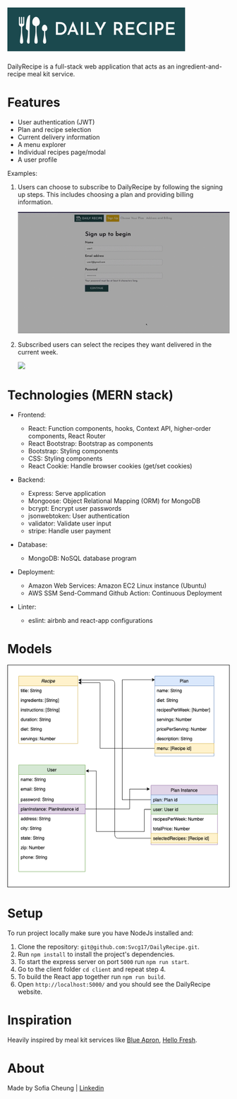 # ![DailyRecipe logo](./client/src/assets/logo.png)
DailyRecipe is a full-stack web application that acts as an ingredient-and-recipe meal kit service.

# Features
- User authentication (JWT)
- Plan and recipe selection
- Current delivery information
- A menu explorer
- Individual recipes page/modal
- A user profile

Examples:

1. Users can choose to subscribe to DailyRecipe by following the signing up steps. This includes choosing a plan and providing billing information.

    ![](./client/public/github/signup.gif)

2. Subscribed users can select the recipes they want delivered in the current week.

    ![](./client/public/github/select.gif)


# Technologies (MERN stack)
- Frontend:
    - React: Function components, hooks, Context API, higher-order components, React Router
    - React Bootstrap: Bootstrap as components
    - Bootstrap: Styling components
    - CSS: Styling components
    - React Cookie: Handle browser cookies (get/set cookies)

- Backend:
    - Express: Serve application
    - Mongoose: Object Relational Mapping (ORM) for MongoDB
    - bcrypt: Encrypt user passwords
    - jsonwebtoken: User authentication
    - validator: Validate user input
    - stripe: Handle user payment 

- Database:
    - MongoDB: NoSQL database program

- Deployment:
    - Amazon Web Services: Amazon EC2 Linux instance (Ubuntu)
    - AWS SSM Send-Command Github Action: Continuous Deployment

- Linter:
    - eslint: airbnb and react-app configurations


# Models
![](./client/public/github/Models.png)

# Setup
To run project locally make sure you have NodeJs installed and:
1. Clone the repository: `git@github.com:Svcg17/DailyRecipe.git`.
2. Run `npm install` to install the project's dependencies.
3. To start the express server on port `5000` run `npm run start`.
4. Go to the client folder `cd client` and repeat step 4.
5. To build the React app together run `npm run build`.
6. Open `http://localhost:5000/` and you should see the DailyRecipe website.

# Inspiration
Heavily inspired by meal kit services like [Blue Apron](https://www.blueapron.com/), [Hello Fresh](https://www.hellofresh.com/).


# About
Made by Sofia Cheung | [Linkedin](https://www.linkedin.com/in/sofiacheung/)
